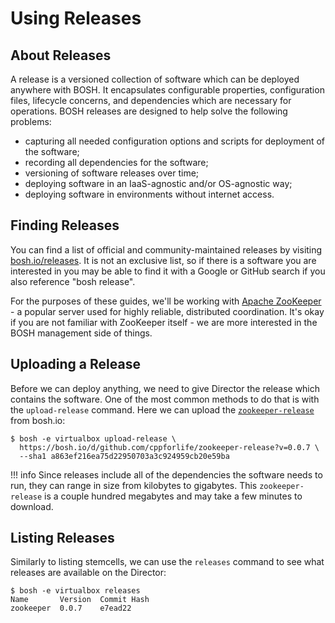 # Using Releases

## About Releases

A release is a versioned collection of software which can be deployed anywhere with BOSH. It encapsulates configurable properties, configuration files, lifecycle concerns, and dependencies which are necessary for operations. BOSH releases are designed to help solve the following problems:

 * capturing all needed configuration options and scripts for deployment of the software;
 * recording all dependencies for the software;
 * versioning of software releases over time;
 * deploying software in an IaaS-agnostic and/or OS-agnostic way;
 * deploying software in environments without internet access.


## Finding Releases

You can find a list of official and community-maintained releases by visiting [bosh.io/releases](https://bosh.io/releases). It is not an exclusive list, so if there is a software you are interested in you may be able to find it with a Google or GitHub search if you also reference "bosh release".

For the purposes of these guides, we'll be working with [Apache ZooKeeper](https://zookeeper.apache.org/) - a popular server used for highly reliable, distributed coordination. It's okay if you are not familiar with ZooKeeper itself - we are more interested in the BOSH management side of things.


## Uploading a Release

Before we can deploy anything, we need to give Director the release which contains the software. One of the most common methods to do that is with the `upload-release` command. Here we can upload the [`zookeeper-release`](http://bosh.io/releases/github.com/cppforlife/zookeeper-release) from bosh.io:

```shell
$ bosh -e virtualbox upload-release \
  https://bosh.io/d/github.com/cppforlife/zookeeper-release?v=0.0.7 \
  --sha1 a863ef216ea75d22950703a3c924959cb20e59ba
```

!!! info
    Since releases include all of the dependencies the software needs to run, they can range in size from kilobytes to gigabytes. This `zookeeper-release` is a couple hundred megabytes and may take a few minutes to download.


## Listing Releases

Similarly to listing stemcells, we can use the `releases` command to see what releases are available on the Director:

```shell
$ bosh -e virtualbox releases
Name       Version  Commit Hash  
zookeeper  0.0.7    e7ead22  
```
